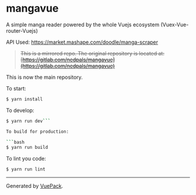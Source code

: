 # mangavue
A simple manga reader powered by the whole Vuejs ecosystem (Vuex-Vue-router-Vuejs)

API Used: https://market.mashape.com/doodle/manga-scraper

> ~~This is a mirrored repo. The original repository is located at: [https://gitlab.com/nedpals/mangavue](https://gitlab.com/nedpals/mangavue)~~

This is now the main repository.

To start:

```bash
$ yarn install
```

To develop:

```bash
$ yarn run dev```

To build for production:

```bash
$ yarn run build
```

To lint you code:

```bash
$ yarn run lint
```


---

Generated by [VuePack](https://github.com/egoist/vuepack).
